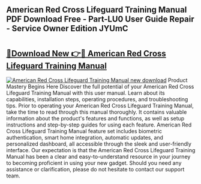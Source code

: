 ## American Red Cross Lifeguard Training Manual PDF Download Free - Part-LU0 User Guide Repair - Service Owner Edition JYUmC

# <h2><a href="http://bc11672.oget.top/?id=American+Red+Cross+Lifeguard+Training+Manual">🔗Download New 👉🔴 American Red Cross Lifeguard Training Manual</a></h2>

[![American Red Cross Lifeguard Training Manual new download](https://i.imgur.com/5g1atiW.png)](http://bc11672.oget.top/?id=American+Red+Cross+Lifeguard+Training+Manual)
Product Mastery Begins Here Discover the full potential of your American Red Cross Lifeguard Training Manual with this user manual. Learn about its capabilities, installation steps, operating procedures, and troubleshooting tips. Prior to operating your American Red Cross Lifeguard Training Manual, take the time to read through this manual thoroughly. It contains valuable information about the product's features and functions, as well as setup instructions and step-by-step guides for using each feature. American Red Cross Lifeguard Training Manual feature set includes biometric authentication, smart home integration, automatic updates, and personalized dashboard, all accessible through the sleek and user-friendly interface. Our expectation is that the American Red Cross Lifeguard Training Manual has been a clear and easy-to-understand resource in your journey to becoming proficient in using your new gadget. Should you need any assistance or clarification, please do not hesitate to contact our support team.
